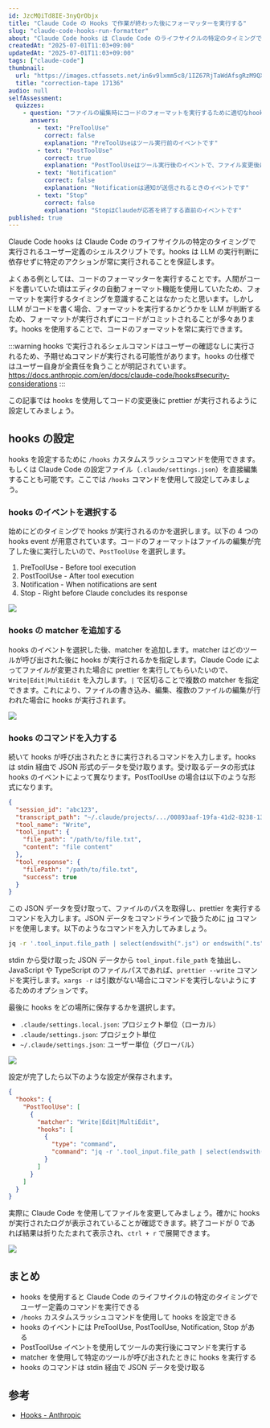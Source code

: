 ```yaml
---
id: JzcMQiTd8IE-3nyQrObjx
title: "Claude Code の Hooks で作業が終わった後にフォーマッターを実行する"
slug: "claude-code-hooks-run-formatter"
about: "Claude Code hooks は Claude Code のライフサイクルの特定のタイミングで実行されるユーザー定義のシェルスクリプトです。hooks を使用することで、コードのフォーマットを常に実行することができます。この記事では hooks を使用してコードの変更後に prettier が実行されるように設定してみましょう。"
createdAt: "2025-07-01T11:03+09:00"
updatedAt: "2025-07-01T11:03+09:00"
tags: ["claude-code"]
thumbnail:
  url: "https://images.ctfassets.net/in6v9lxmm5c8/1IZ67RjTaWdAfsgRzM9QXO/d9ae6718c313a13a4b582fc6bf45b137/correction-tape_17136.png"
  title: "correction-tape 17136"
audio: null
selfAssessment:
  quizzes:
    - question: "ファイルの編集時にコードのフォーマットを実行するために適切なhooks eventはどれですか？"
      answers:
        - text: "PreToolUse"
          correct: false
          explanation: "PreToolUseはツール実行前のイベントです"
        - text: "PostToolUse"
          correct: true
          explanation: "PostToolUseはツール実行後のイベントで、ファイル変更後にフォーマッターを実行するのに適しています"
        - text: "Notification"
          correct: false
          explanation: "Notificationは通知が送信されるときのイベントです"
        - text: "Stop"
          correct: false
          explanation: "StopはClaudeが応答を終了する直前のイベントです"
published: true
---
```

Claude Code hooks は Claude Code のライフサイクルの特定のタイミングで実行されるユーザー定義のシェルスクリプトです。hooks は LLM の実行判断に依存せずに特定のアクションが常に実行されることを保証します。

よくある例としては、コードのフォーマッターを実行することです。人間がコードを書いていた頃はエディタの自動フォーマット機能を使用していたため、フォーマットを実行するタイミングを意識することはなかったと思います。しかし LLM がコードを書く場合、フォーマットを実行するかどうかを LLM が判断するため、フォーマットが実行されずにコードがコミットされることが多々あります。hooks を使用することで、コードのフォーマットを常に実行できます。

:::warning
hooks で実行されるシェルコマンドはユーザーの確認なしに実行されるため、予期せぬコマンドが実行される可能性があります。hooks の仕様ではユーザー自身が全責任を負うことが明記されています。https://docs.anthropic.com/en/docs/claude-code/hooks#security-considerations
:::

この記事では hooks を使用してコードの変更後に prettier が実行されるように設定してみましょう。

## hooks の設定

hooks を設定するために `/hooks` カスタムスラッシュコマンドを使用できます。もしくは Claude Code の設定ファイル（`.claude/settings.json`）を直接編集することも可能です。ここでは `/hooks` コマンドを使用して設定してみましょう。

### hooks のイベントを選択する

始めにどのタイミングで hooks が実行されるのかを選択します。以下の 4 つの hooks event が用意されています。コードのフォーマットはファイルの編集が完了した後に実行したいので、`PostToolUse` を選択します。

1. PreToolUse - Before tool execution
2. PostToolUse - After tool execution
3. Notification - When notifications are sent
4. Stop - Right before Claude concludes its response

![](https://images.ctfassets.net/in6v9lxmm5c8/5YIRj2mjHVRjsGXBsKTa8N/a260db1dcfddb9a8d11e0fd345a097b2/%C3%A3__%C3%A3__%C3%A3_%C2%AA%C3%A3__%C3%A3__%C3%A3__%C3%A3__%C3%A3__%C3%A3___2025-07-01_11.27.48.png)

### hooks の matcher を追加する

hooks のイベントを選択した後、matcher を追加します。matcher はどのツールが呼び出された後に hooks が実行されるかを指定します。Claude Code によってファイルが変更された場合に prettier を実行してもらいたいので、`Write|Edit|MultiEdit` を入力します。`|` で区切ることで複数の matcher を指定できます。これにより、ファイルの書き込み、編集、複数のファイルの編集が行われた場合に hooks が実行されます。

![](https://images.ctfassets.net/in6v9lxmm5c8/4R4C1nZW4IoQcW4h68PBKW/05e71f02232fa254dbed11ba094599db/%C3%A3__%C3%A3__%C3%A3_%C2%AA%C3%A3__%C3%A3__%C3%A3__%C3%A3__%C3%A3__%C3%A3___2025-07-01_12.44.49.png)

### hooks のコマンドを入力する

続いて hooks が呼び出されたときに実行されるコマンドを入力します。hooks は stdin 経由で JSON 形式のデータを受け取ります。受け取るデータの形式は hooks のイベントによって異なります。PostToolUse の場合は以下のような形式になります。

```json
{
  "session_id": "abc123",
  "transcript_path": "~/.claude/projects/.../00893aaf-19fa-41d2-8238-13269b9b3ca0.jsonl",
  "tool_name": "Write",
  "tool_input": {
    "file_path": "/path/to/file.txt",
    "content": "file content"
  },
  "tool_response": {
    "filePath": "/path/to/file.txt",
    "success": true
  }
}
```

この JSON データを受け取って、ファイルのパスを取得し、prettier を実行するコマンドを入力します。JSON データをコマンドラインで扱うために [jq](https://stedolan.github.io/jq/) コマンドを使用します。以下のようなコマンドを入力してみましょう。

```bash
jq -r '.tool_input.file_path | select(endswith(".js") or endswith(".ts") or endswith(".jsx") or endswith(".tsx"))' | xargs -r prettier --write
```

stdin から受け取った JSON データから `tool_input.file_path` を抽出し、JavaScript や TypeScript のファイルパスであれば、`prettier --write` コマンドを実行します。`xargs -r` は引数がない場合にコマンドを実行しないようにするためのオプションです。

最後に hooks をどの場所に保存するかを選択します。

- `.claude/settings.local.json`: プロジェクト単位（ローカル）
- `.claude/settings.json`: プロジェクト単位
- `~/.claude/settings.json`: ユーザー単位（グローバル）

![](https://images.ctfassets.net/in6v9lxmm5c8/KCxHhhg7t7VXswQTdl1cF/ab6ef2dcc4629e6dcee6fda51eb0d82a/%C3%A3__%C3%A3__%C3%A3_%C2%AA%C3%A3__%C3%A3__%C3%A3__%C3%A3__%C3%A3__%C3%A3___2025-07-01_12.54.08.png)

設定が完了したら以下のような設定が保存されます。

```json:.claude/settings.json
{
  "hooks": {
    "PostToolUse": [
      {
        "matcher": "Write|Edit|MultiEdit",
        "hooks": [
          {
            "type": "command",
            "command": "jq -r '.tool_input.file_path | select(endswith(\".js\") or endswith(\".ts\") or endswith(\".jsx\") or endswith(\".tsx\"))' | xargs -r npx prettier --write"
          }
        ]
      }
    ]
  }
}
```

実際に Claude Code を使用してファイルを変更してみましょう。確かに hooks が実行されたログが表示されていることが確認できます。終了コードが 0 であれば結果は折りたたまれて表示され、`ctrl + r` で展開できます。

![](https://images.ctfassets.net/in6v9lxmm5c8/3U5giewvakuLXoliSc8EPA/a8c7e4d3a0febf3a4fbc8271059d4dfd/%C3%A3__%C3%A3__%C3%A3_%C2%AA%C3%A3__%C3%A3__%C3%A3__%C3%A3__%C3%A3__%C3%A3___2025-07-01_13.25.48.png)

## まとめ

- hooks を使用すると Claude Code のライフサイクルの特定のタイミングでユーザー定義のコマンドを実行できる
- `/hooks` カスタムスラッシュコマンドを使用して hooks を設定できる
- hooks のイベントには PreToolUse, PostToolUse, Notification, Stop がある
- PostToolUse イベントを使用してツールの実行後にコマンドを実行する
- matcher を使用して特定のツールが呼び出されたときに hooks を実行する
- hooks のコマンドは stdin 経由で JSON データを受け取る

## 参考

- [Hooks - Anthropic](https://docs.anthropic.com/en/docs/claude-code/hooks)
